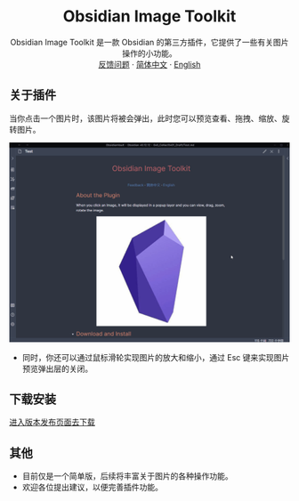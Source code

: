  <h1 align="center">Obsidian Image Toolkit</h1>
 <p align="center">
    <span>Obsidian Image Toolkit 是一款 Obsidian 的第三方插件，它提供了一些有关图片操作的小功能。</span>
    <br/>
    <a href="https://github.com/sissilab/obsidian-image-toolkit/issues">反馈问题</a>
    ·
    <a href="/README_cn.md">简体中文</a>
    ·
    <a href="/README.md">English</a>
</p>

## 关于插件
当你点击一个图片时，该图片将被会弹出，此时您可以预览查看、拖拽、缩放、旋转图片。

![view_image.png](example/view_image.gif)

* 同时，你还可以通过鼠标滑轮实现图片的放大和缩小，通过 Esc 键来实现图片预览弹出层的关闭。

## 下载安装
[进入版本发布页面去下载](https://github.com/sissilab/obsidian-image-toolkit/releases)

## 其他
* 目前仅是一个简单版，后续将丰富关于图片的各种操作功能。
* 欢迎各位提出建议，以便完善插件功能。